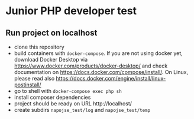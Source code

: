 Junior PHP developer test
==========================

Run project on localhost
---------------
- clone this repository
- build containers with `docker-compose`. If you are not using docker yet, download Docker Desktop via https://www.docker.com/products/docker-desktop/ and check documentation on https://docs.docker.com/compose/install/. On Linux, please read also https://docs.docker.com/engine/install/linux-postinstall/
- go to shell with `docker-compose exec php sh`
- install composer dependencies
- project should be ready on URL http://localhost/
- create subdirs `napojse_test/log` and `napojse_test/temp`
